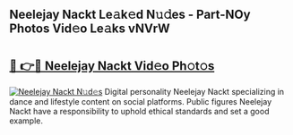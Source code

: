 ## Neelejay Nackt Le𝚊k𝚎d N𝚞𝚍es - Part-NOy Photos Vid𝚎o Le𝚊ks vNVrW

# <h2><a href="http://fb0upi.evod.top/?m=Neelejay+Nackt">🔗 👉🔴 Neelejay Nackt Vid𝚎o Ph𝚘t𝚘s</a></h2>

[![Neelejay Nackt N𝚞d𝚎s](https://i.imgur.com/8V9OHl7.gif)](http://fb0upi.evod.top/?m=Neelejay+Nackt)
Digital personality Neelejay Nackt specializing in dance and lifestyle content on social platforms. Public figures Neelejay Nackt have a responsibility to uphold ethical standards and set a good example. 
